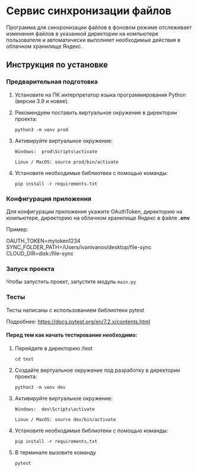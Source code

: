 # Сервис синхронизации файлов

Программа для синхронизации файлов в фоновом режиме отслеживает изменения файлов в 
указанной директории на компьютере пользователя и автоматически выполняет необходимые 
действия в облачном хранилище Яндекс.


## Инструкция по установке

### Предварительная подготовка
1. Установите на ПК интерпретатор языка программирования Python (версии 3.9 и новее).
2. Рекомендуем поставить виртуальное окружение в директории проекта: 

    ```python3 -m venv prod```
3. Активируйте виртуальное окружение:
    
    ```Windows:  prod\Scripts\activate```

    ```Linux / MacOS: source prod/bin/activate```
4. Установите необходимые библиотеки с помощью команды:

    ```pip install -r requirements.txt```


### Конфигурация приложения
Для конфигурации приложения укажите OAuthToken, директорию на компьютере, директорию 
на облачном хранилище Яндекс в файле **.env** 

Пример: 

OAUTH_TOKEN=mytoken1234
SYNC_FOLDER_PATH=/Users/ivanivanov/desktop/file-sync
CLOUD_DIR=disk:/file-sync


### Запуск проекта
Чтобы запустить проект, запустите модуль ```main.py```

### Тесты
Тесты написаны с использованием библиотеки pytest

Подробнее: https://docs.pytest.org/en/7.2.x/contents.html


#### Перед тем как начать тестирование необходимо:
1. Перейдите в директорию /test

    ```cd test```
2. Создайте виртуальное окружение под разработку в директории проекта:

    ```python3 -m venv dev```
3. Активируйте виртуальное окружение:
    
    ```Windows:  dev\Scripts\activate```

    ```Linux / MacOS: source dev/bin/activate```
4. Установите необходимые библиотеки с помощью команды:

    ```pip install -r requirements.txt```
5. В терминале вызовите команду 

    ```pytest```
